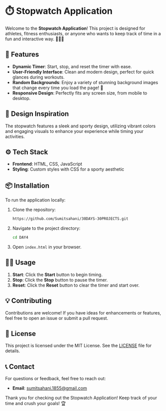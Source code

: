 
# ⏱️ Stopwatch Application

Welcome to the **Stopwatch Application**! This project is designed for athletes, fitness enthusiasts, or anyone who wants to keep track of time in a fun and interactive way. 🏃‍♂️💨

## 🏁 Features

- **Dynamic Timer**: Start, stop, and reset the timer with ease.
- **User-Friendly Interface**: Clean and modern design, perfect for quick glances during workouts.
- **Random Backgrounds**: Enjoy a variety of stunning background images that change every time you load the page! 🌄
- **Responsive Design**: Perfectly fits any screen size, from mobile to desktop.

## 🎨 Design Inspiration

The stopwatch features a sleek and sporty design, utilizing vibrant colors and engaging visuals to enhance your experience while timing your activities. 

## ⚙️ Tech Stack

- **Frontend**: HTML, CSS, JavaScript
- **Styling**: Custom styles with CSS for a sporty aesthetic

## 📦 Installation

To run the application locally:

1. Clone the repository:
   ```bash
   https://github.com/Sumitsahani/30DAYS-30PROJECTS.git
   ```

2. Navigate to the project directory:
   ```bash
   cd DAY4
   ```

3. Open `index.html` in your browser.

## 🏃‍♂️ Usage

1. **Start**: Click the **Start** button to begin timing.
2. **Stop**: Click the **Stop** button to pause the timer.
3. **Reset**: Click the **Reset** button to clear the timer and start over.

## 💡 Contributing

Contributions are welcome! If you have ideas for enhancements or features, feel free to open an issue or submit a pull request.

## 📜 License

This project is licensed under the MIT License. See the [LICENSE](LICENSE) file for details.

## 📞 Contact

For questions or feedback, feel free to reach out:
- **Email**: [sumitsahani.1855@gmail.com](mailto:sumitsahani.1855@gmail.com)

Thank you for checking out the Stopwatch Application! Keep track of your time and crush your goals! 🏆
